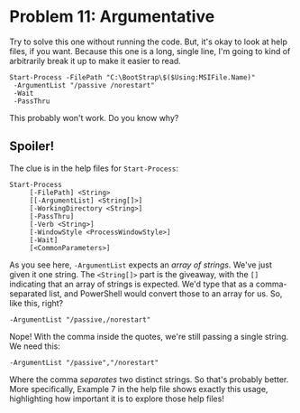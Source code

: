 # Problem 11: Argumentative
Try to solve this one without running the code. But, it's okay to look at help files, if you want. Because this one is a long, single line, I'm going to kind of arbitrarily break it up to make it easier to read.

```
Start-Process -FilePath "C:\BootStrap\$($Using:MSIFile.Name)" 
 -ArgumentList "/passive /norestart" 
 -Wait 
 -PassThru 
 ```

This probably won't work. Do you know why?

## Spoiler!
The clue is in the help files for `Start-Process`:

```
Start-Process
     [-FilePath] <String>
     [[-ArgumentList] <String[]>]
     [-WorkingDirectory <String>]
     [-PassThru]
     [-Verb <String>]
     [-WindowStyle <ProcessWindowStyle>]
     [-Wait]
     [<CommonParameters>]
```

As you see here, `-ArgumentList` expects an _array of strings_. We've just given it one string. The `<String[]>` part is the giveaway, with the `[]` indicating that an array of strings is expected. We'd type that as a comma-separated list, and PowerShell would convert those to an array for us. So, like this, right?

```
-ArgumentList "/passive,/norestart"
```

Nope! With the comma inside the quotes, we're still passing a single string. We need this:

```
-ArgumentList "/passive","/norestart"
```

Where the comma _separates_ two distinct strings. So that's probably better. More specifically, Example 7 in the help file shows exactly this usage, highlighting how important it is to explore those help files!